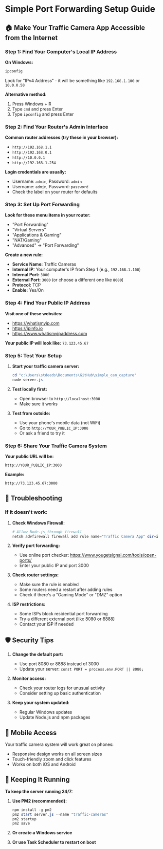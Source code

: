 # Simple Port Forwarding Setup Guide

## 🏠 Make Your Traffic Camera App Accessible from the Internet

### Step 1: Find Your Computer's Local IP Address

**On Windows:**
```powershell
ipconfig
```
Look for "IPv4 Address" - it will be something like `192.168.1.100` or `10.0.0.50`

**Alternative method:**
1. Press Windows + R
2. Type `cmd` and press Enter
3. Type `ipconfig` and press Enter

### Step 2: Find Your Router's Admin Interface

**Common router addresses (try these in your browser):**
- `http://192.168.1.1`
- `http://192.168.0.1` 
- `http://10.0.0.1`
- `http://192.168.1.254`

**Login credentials are usually:**
- Username: `admin`, Password: `admin`
- Username: `admin`, Password: `password`
- Check the label on your router for defaults

### Step 3: Set Up Port Forwarding

**Look for these menu items in your router:**
- "Port Forwarding"
- "Virtual Servers"
- "Applications & Gaming"
- "NAT/Gaming"
- "Advanced" → "Port Forwarding"

**Create a new rule:**
- **Service Name:** Traffic Cameras
- **Internal IP:** Your computer's IP from Step 1 (e.g., `192.168.1.100`)
- **Internal Port:** `3000`
- **External Port:** `3000` (or choose a different one like `8080`)
- **Protocol:** TCP
- **Enable:** Yes/On

### Step 4: Find Your Public IP Address

**Visit one of these websites:**
- https://whatismyip.com
- https://ipinfo.io
- https://www.whatismyipaddress.com

**Your public IP will look like:** `73.123.45.67`

### Step 5: Test Your Setup

1. **Start your traffic camera server:**
   ```powershell
   cd "c:\Users\stdeeds\Documents\GitHub\simple_cam_capture"
   node server.js
   ```

2. **Test locally first:**
   - Open browser to `http://localhost:3000`
   - Make sure it works

3. **Test from outside:**
   - Use your phone's mobile data (not WiFi)
   - Go to `http://YOUR_PUBLIC_IP:3000`
   - Or ask a friend to try it

### Step 6: Share Your Traffic Camera System

**Your public URL will be:**
```
http://YOUR_PUBLIC_IP:3000
```

**Example:**
```
http://73.123.45.67:3000
```

## 🔧 Troubleshooting

### If it doesn't work:

1. **Check Windows Firewall:**
   ```powershell
   # Allow Node.js through firewall
   netsh advfirewall firewall add rule name="Traffic Camera App" dir=in action=allow protocol=TCP localport=3000
   ```

2. **Verify port forwarding:**
   - Use online port checker: https://www.yougetsignal.com/tools/open-ports/
   - Enter your public IP and port 3000

3. **Check router settings:**
   - Make sure the rule is enabled
   - Some routers need a restart after adding rules
   - Check if there's a "Gaming Mode" or "DMZ" option

4. **ISP restrictions:**
   - Some ISPs block residential port forwarding
   - Try a different external port (like 8080 or 8888)
   - Contact your ISP if needed

## 🛡️ Security Tips

1. **Change the default port:**
   - Use port 8080 or 8888 instead of 3000
   - Update your server: `const PORT = process.env.PORT || 8080;`

2. **Monitor access:**
   - Check your router logs for unusual activity
   - Consider setting up basic authentication

3. **Keep your system updated:**
   - Regular Windows updates
   - Update Node.js and npm packages

## 📱 Mobile Access

Your traffic camera system will work great on phones:
- Responsive design works on all screen sizes
- Touch-friendly zoom and click features
- Works on both iOS and Android

## 🔄 Keeping It Running

**To keep the server running 24/7:**
1. **Use PM2 (recommended):**
   ```powershell
   npm install -g pm2
   pm2 start server.js --name "traffic-cameras"
   pm2 startup
   pm2 save
   ```

2. **Or create a Windows service**
3. **Or use Task Scheduler to restart on boot**
